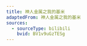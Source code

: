 ```yaml
---
title: 神人金属之我的基米
adaptedFrom: 神人金属之我的基米
sources:
  - sourceType: bilibili
    bvid: BV1v9uGzTESg
---
```

